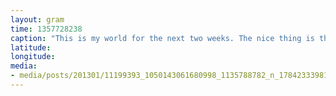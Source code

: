 ```yaml
---
layout: gram
time: 1357728238
caption: "This is my world for the next two weeks. The nice thing is that I get off work at 3:30."
latitude: 
longitude: 
media:
- media/posts/201301/11199393_1050143061680998_1135788782_n_17842333981000351.jpg
---
```

